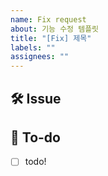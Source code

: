 ```yaml
---
name: Fix request
about: 기능 수정 템플릿
title: "[Fix] 제목"
labels: ""
assignees: ""
---
```


## 🛠 Issue

## <!-- 이슈에 대해 간략하게 설명해주세요 -->

## 📝 To-do

<!-- 진행할 작업에 대해 적어주세요 -->

- [ ] todo!
